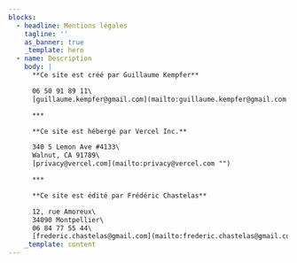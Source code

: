 ```yaml
---
blocks:
  - headline: Mentions légales
    tagline: ''
    as_banner: true
    _template: hero
  - name: Description
    body: |
      **Ce site est créé par Guillaume Kempfer**

      06 50 91 89 11\
      [guillaume.kempfer@gmail.com](mailto:guillaume.kempfer@gmail.com "")

      ***

      **Ce site est hébergé par Vercel Inc.**

      340 S Lemon Ave #4133\
      Walnut, CA 91789\
      [privacy@vercel.com](mailto:privacy@vercel.com "")

      ***

      **Ce site est édité par Frédéric Chastelas**

      12, rue Amoreux\
      34090 Montpellier\
      06 84 77 55 44\
      [frederic.chastelas@gmail.com](mailto:frederic.chastelas@gmail.com "")
    _template: content
---
```


